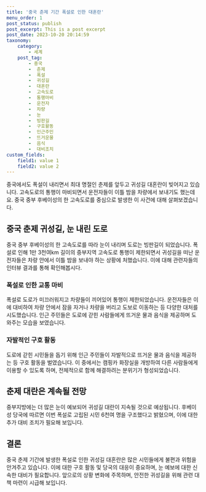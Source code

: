 ```yaml
---
title: '중국 춘제 기간 폭설로 인한 대혼란'
menu_order: 1
post_status: publish
post_excerpt: This is a post excerpt
post_date: 2023-10-20 20:14:59
taxonomy:
    category:
        - 세계
    post_tag:
        - 중국
        -  춘제
        -  폭설
        -  귀성길
        -  대혼란
        -  고속도로
        -  통행마비
        -  운전자
        -  차량
        -  눈
        -  빙판길
        -  구호활동
        -  인근주민
        -  뜨거운물
        -  음식
        -  대비조치
custom_fields:
    field1: value 1
    field2: value 2
---
```



중국에서도 폭설이 내리면서 최대 명절인 춘제를 앞두고 귀성길 대혼란이 빚어지고 있습니다. 고속도로의 통행이 마비되면서 운전자들이 이틀 밤을 차량에서 보내기도 했는데요. 중국 중부 후베이성의 한 고속도로를 중심으로 발생한 이 사건에 대해 살펴보겠습니다.

## 중국 춘제 귀성길, 눈 내린 도로

중국 중부 후베이성의 한 고속도로를 따라 눈이 내리며 도로는 빙판길이 되었습니다. 폭설로 인해 1만 3천여km 길이의 중부지역 고속도로 통행이 제한되면서 귀성길을 떠난 운전자들은 차량 안에서 이틀 밤을 보내야 하는 상황에 처했습니다. 이에 대해 관련자들의 인터뷰 결과를 통해 확인해봅시다.

### 폭설로 인한 교통 마비

폭설로 도로가 미끄러워지고 차량들이 끼어있어 통행이 제한되었습니다. 운전자들은 이에 대비하여 차량 안에서 잠을 자거나 차량을 버리고 도보로 이동하는 등 다양한 대처를 시도했습니다. 인근 주민들은 도로에 갇힌 사람들에게 뜨거운 물과 음식을 제공하며 도와주는 모습을 보였습니다.

### 자발적인 구호 활동

도로에 갇힌 시민들을 돕기 위해 인근 주민들이 자발적으로 뜨거운 물과 음식을 제공하는 등 구호 활동을 벌였습니다. 이 중에서는 캠핑카 화장실을 개방하여 다른 사람들에게 이용할 수 있도록 하며, 전체적으로 함께 해결하려는 분위기가 형성되었습니다.

## 춘제 대란은 계속될 전망

중부지방에는 더 많은 눈이 예보되어 귀성길 대란이 지속될 것으로 예상됩니다. 후베이성 당국에 따르면 이번 폭설로 고립된 시민 6천여 명을 구조했다고 밝혔으며, 이에 대한 추가 대비 조치가 필요해 보입니다.

## 결론

중국 춘제 기간에 발생한 폭설로 인한 귀성길 대혼란은 많은 시민들에게 불편과 위험을 안겨주고 있습니다. 이에 대한 구호 활동 및 당국의 대응이 중요하며, 눈 예보에 대한 신속한 대비가 필요합니다. 앞으로의 상황 변화에 주목하며, 안전한 귀성길을 위해 관련 대책 마련이 시급해 보입니다.
